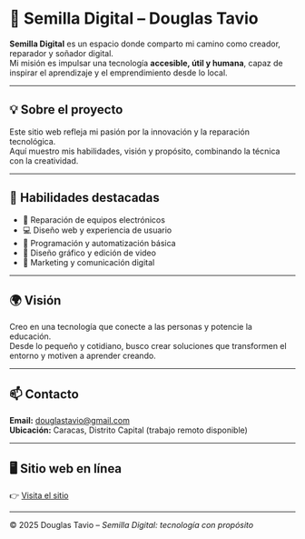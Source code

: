 # 🌱 Semilla Digital – Douglas Tavio

**Semilla Digital** es un espacio donde comparto mi camino como creador, reparador y soñador digital.  
Mi misión es impulsar una tecnología **accesible, útil y humana**, capaz de inspirar el aprendizaje y el emprendimiento desde lo local.

---

## 💡 Sobre el proyecto
Este sitio web refleja mi pasión por la innovación y la reparación tecnológica.  
Aquí muestro mis habilidades, visión y propósito, combinando la técnica con la creatividad.

---

## 🧰 Habilidades destacadas
- 🔧 Reparación de equipos electrónicos  
- 💻 Diseño web y experiencia de usuario  
- 🧠 Programación y automatización básica  
- 🎨 Diseño gráfico y edición de video  
- 🚀 Marketing y comunicación digital  

---

## 🌍 Visión
Creo en una tecnología que conecte a las personas y potencie la educación.  
Desde lo pequeño y cotidiano, busco crear soluciones que transformen el entorno y motiven a aprender creando.

---

## 📫 Contacto
**Email:** [douglastavio@gmail.com](mailto:douglastavio@gmail.com)  
**Ubicación:** Caracas, Distrito Capital (trabajo remoto disponible)

---

## 🖥️ Sitio web en línea
👉 [Visita el sitio](https://xtavid.github.io/semilla-digital-DouglasTavio/)

---

© 2025 Douglas Tavio – *Semilla Digital: tecnología con propósito*
